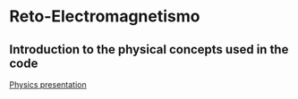 # Reto-Electromagnetismo

## Introduction to the physical concepts used in the code
[Physics presentation](https://github.com/ZeusTucZ/Reto-Electromagnetismo/blob/main/Reto%20Frenado%20Magn%C3%A9tico.pdf)
